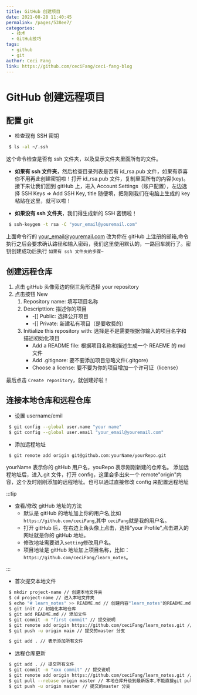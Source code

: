 ```yaml
---
title: GitHub 创建项目
date: 2021-08-28 11:40:45
permalink: /pages/538ee7/
categories:
  - 技术
  - GitHub技巧
tags:
  - github
  - git
author: Ceci Fang
link: https://github.com/ceciFang/ceci-fang-blog
---
```


# GitHub 创建远程项目

## 配置 git

- 检查现有 SSH 密钥

```sh
 $ ls -al ~/.ssh
```

这个命令检查是否有 ssh 文件夹，以及显示文件夹里面所有的文件。

- **如果有 ssh 文件夹**，然后检查目录列表是否有 id_rsa.pub 文件，如果有恭喜你不用再此创建密钥啦！打开 id_rsa.pub 文件，复制里面所有的内容(key)。接下来让我们回到 gitHub 上，进入 Account Settings（账户配置），左边选择 SSH Keys => Add SSH Key, title 随便填，把刚刚我们在电脑上生成的 key 粘贴在这里，就可以啦！

- **如果没有 ssh 文件夹**，我们得生成新的 SSH 密钥啦！

```sh
 $ ssh-keygen -t rsa -C "your_email@youremail.com"
```

上面命令行的 your_email@youremail.com 改为你在 gitHub 上注册的邮箱,命令执行之后会要求确认路径和输入密码，我们这里使用默认的，一路回车就行了。密钥创建成功后执行 `如果有 ssh 文件夹的步骤~`

## 创建远程仓库

1. 点击 gitHub 头像旁边的倒三角形选择 your repository
2. 点击按钮 New
   1. Repository name: 填写项目名称
   2. Descripttion: 描述你的项目
      - -[] Public: 选择公开项目
      - -[] Private: 新建私有项目（是要收费的）
   3. Initialize this repository with: 选择是不是需要根据你输入的项目名字和描述初始化项目
      - Add a README file: 根据项目名称和描述生成一个 REAEME 的 md 文件
      - Add .gitignore: 要不要添加项目忽略文件(.gitgore)
      - Choose a license: 要不要为你的项目增加一个许可证（license）

最后点击 `Create repository`，就创建好啦！

## 连接本地仓库和远程仓库

- 设置 username/emil

```sh
 $ git config --global user.name "your name"
 $ git config --global user.email "your_email@youremail.com"
```

- 添加远程地址

```sh
 $ git remote add origin git@github.com:yourName/yourRepo.git
```

yourName 表示你的 gitHub 用户名，youRepo 表示刚刚新建的仓库名。
添加远程地址后，进入.git 文件，打开 config，这里会多出来一个 remote"origin"内容，这个及时刚刚添加的远程地址。也可以通过直接修改 config 来配置远程地址

:::tip

- 查看/修改 gitHub 地址的方法
  - 默认是 gitHub 的地址加上你的用户名,比如`https://github.com/ceciFang`,其中 `ceciFang`就是我的用户名。
  - 打开 gitHub 后，在右边上角头像上点击，选择“your Profile”,点击进入的网址就是你的 gitHub 地址。
  - 修改地址需要进入`setting`修改用户名。
  - 项目地址是 gitHub 地址加上项目名称，比如：`https://github.com/ceciFang/learn_notes`。

:::

- 首次提交本地文件

```sh
 $ mkdir project-name // 创建本地文件夹
 $ cd project-name // 进入本地文件夹
 $ echo "# learn_notes" >> README.md // 创建内容"learn_notes"的README.md文件
 $ git init // 初始化本地仓库
 $ git add README.md // 添加文件
 $ git commit -m "first commit" // 提交说明
 $ git remote add origin https://github.com/ceciFang/learn_notes.git // 连接远程仓库
 $ git push -u origin main // 提交的master 分支
```

```sh
 $ git add . // 表示添加所有文件
```

- 远程仓库更新

```sh
 $ git add . // 提交所有文件
 $ git commit -m "xxx commit" // 提交说明
 $ git remote add origin https://github.com/ceciFang/learn_notes.git // 连接远程仓库
 $ git pull --rebase origin master // 本地仓库升级到最新版本,不能直接git pull
 $ git push -u origin master // 提交的master 分支
```
